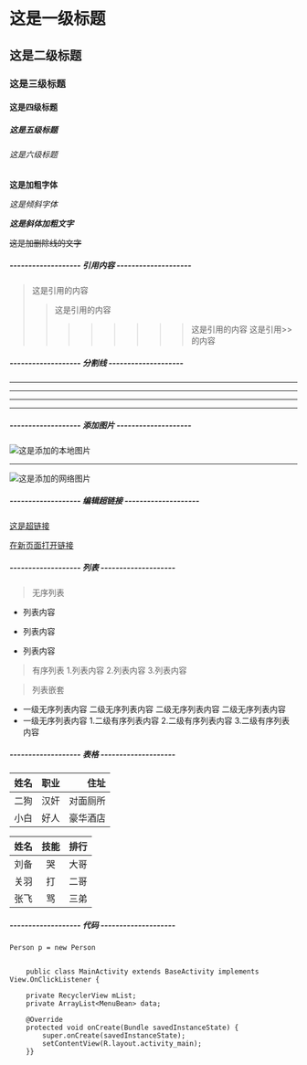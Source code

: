 # 这是一级标题
## 这是二级标题
### 这是三级标题
#### 这是四级标题
##### 这是五级标题
###### 这是六级标题
**这是加粗字体**

*这是倾斜字体*

***这是斜体加粗文字***

~~这是加删除线的文字~~

##### ------------------- 引用内容 --------------------

>这是引用的内容
>>这是引用的内容
>>>>>>>>这是引用的内容
>这是引用>>的内容

##### ------------------- 分割线 --------------------

---
----
***
****************


##### ------------------- 添加图片 --------------------

![这是添加的本地图片](https://i.imgur.com/OcHHBXG.jpg)

---

![这是添加的网络图片](http://img1.xiazaizhijia.com/walls/20150812/mid_29e9fa24bf7f520.jpg)


##### ------------------- 编辑超链接 --------------------

[这是超链接](https://github.com/huangruqi88/AndroidOpenGLDemo "AndroidOpenGL的学习")

<a href="https://github.com/huangruqi88/AndroidOpenGLDemo" target="_blacnk">在新页面打开链接</a>

##### ------------------- 列表 --------------------

>无序列表
- 列表内容
+ 列表内容
* 列表内容

>有序列表
1.列表内容
2.列表内容
3.列表内容

>列表嵌套 
* 一级无序列表内容
    二级无序列表内容   二级无序列表内容   二级无序列表内容
* 一级无序列表内容 1.二级有序列表内容 2.二级有序列表内容 3.二级有序列表内容

##### ------------------- 表格 --------------------

|姓名|职业|住址|
|---|:--:|---:|
二狗|汉奸|对面厕所
小白|好人|豪华酒店

姓名|技能|排行
--|:--:|--:
刘备|哭|大哥
关羽|打|二哥
张飞|骂|三弟
##### ------------------- 代码 --------------------
`Person p = new Person`

```

	public class MainActivity extends BaseActivity implements View.OnClickListener {

    private RecyclerView mList;
    private ArrayList<MenuBean> data;

    @Override
    protected void onCreate(Bundle savedInstanceState) {
        super.onCreate(savedInstanceState);
        setContentView(R.layout.activity_main);
    }}
```




